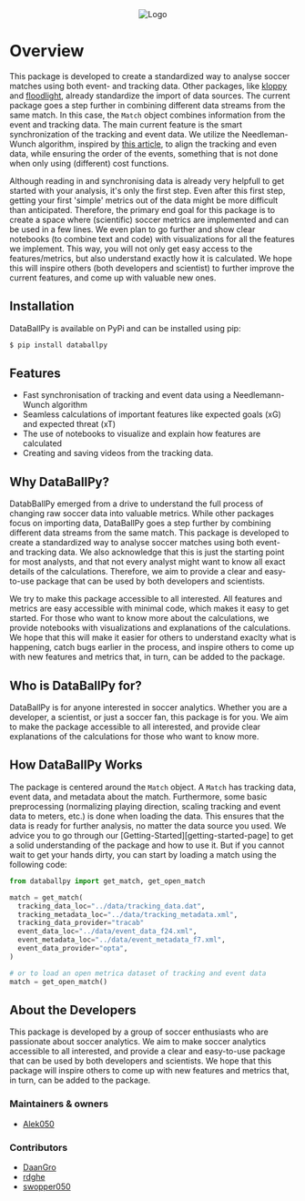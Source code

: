 [floodlight-url]:https://github.com/floodlight-sports/floodlight
[kloppy-url]:https://github.com/PySport/kloppy
[soccer-sync-url]: https://kwiatkowski.io/sync.soccer
[example-url]: https://databallpy.readthedocs.io/en/latest/example.html

<div align="center">
  <img src="https://github.com/Alek050/databallpy/assets/49450063/56100e87-c680-4dc1-82e5-4aa8fdbc8a34" alt="Logo">
</div>

# Overview
This package is developed to create a standardized way to analyse soccer matches using both event- and tracking data. Other packages, like [kloppy][kloppy-url] and [floodlight][floodlight-url], already standardize the import of data sources. The current package goes a step further in combining different data streams from the same match. In this case, the `Match` object combines information from the event and tracking data. The main current feature is the smart synchronization of the tracking and event data. We utilize the Needleman-Wunch algorithm, inspired by [this article][soccer-sync-url], to align the tracking and even data, while ensuring the order of the events, something that is not done when only using (different) cost functions.

Although reading in and synchronising data is already very helpfull to get started with your analysis, it's only the first step. Even after this first step, getting your first 'simple' metrics out of the data might be more difficult than anticipated. Therefore, the primary end goal for this package is to create a space where (scientific) soccer metrics are implemented and can be used in a few lines. We even plan to go further and show clear notebooks (to combine text and code) with visualizations for all the features we implement. This way, you will not only get easy access to the features/metrics, but also understand exactly how it is calculated. We hope this will inspire others (both developers and scientist) to further improve the current features, and come up with valuable new ones. 

## Installation
DataBallPy is available on PyPi and can be installed using pip:

```bash
$ pip install databallpy
```

## Features
- Fast synchronisation of tracking and event data using a Needlemann-Wunch algorithm
- Seamless calculations of important features like expected goals (xG) and expected threat (xT)
- The use of notebooks to visualize and explain how features are calculated
- Creating and saving videos from the tracking data.

## Why DataBallPy?
DatabBallPy emerged from a drive to understand the full process of changing raw soccer data into valuable metrics. While other packages focus on importing data, DataBallPy goes a step further by combining different data streams from the same match. This package is developed to create a standardized way to analyse soccer matches using both event- and tracking data. We also acknowledge that this is just the starting point for most analysts, and that not every analyst might want to know all exact details of the calculations. Therefore, we aim to provide a clear and easy-to-use package that can be used by both developers and scientists.

We try to make this package accessible to all interested. All features and metrics are easy accessible with minimal code, which makes it easy to get started. For those who want to know more about the calculations, we provide notebooks with visualizations and explanations of the calculations. We hope that this will make it easier for others to understand exaclty what is happening, catch bugs earlier in the process, and inspire others to come up with new features and metrics that, in turn, can be added to the package. 

## Who is DataBallPy for?
DataBallPy is for anyone interested in soccer analytics. Whether you are a developer, a scientist, or just a soccer fan, this package is for you. We aim to make the package accessible to all interested, and provide clear explanations of the calculations for those who want to know more.

## How DataBallPy Works
The package is centered around the `Match` object. A `Match` has tracking data, event data, and metadata about the match.
Furthermore, some basic preprocessing (normalizing playing direction, scaling tracking and event data to meters, etc.) is done when loading the data. This ensures that the data is ready for further analysis, no matter the data source you used. We advice you to go through our [Getting-Started][getting-started-page] to get a solid understanding of the package and how to use it. But if you cannot wait to get your hands dirty, you can start by loading a match using the following code:

```python
from databallpy import get_match, get_open_match

match = get_match(
  tracking_data_loc="../data/tracking_data.dat",
  tracking_metadata_loc="../data/tracking_metadata.xml",
  tracking_data_provider="tracab"
  event_data_loc="../data/event_data_f24.xml",
  event_metadata_loc="../data/event_metadata_f7.xml",
  event_data_provider="opta",
)

# or to load an open metrica dataset of tracking and event data
match = get_open_match()
```

## About the Developers
This package is developed by a group of soccer enthusiasts who are passionate about soccer analytics. We aim to make soccer analytics accessible to all interested, and provide a clear and easy-to-use package that can be used by both developers and scientists. We hope that this package will inspire others to come up with new features and metrics that, in turn, can be added to the package.

### Maintainers & owners

- [Alek050](https://github.com/Alek050/)

### Contributors

- [DaanGro](https://github.com/DaanGro/)
- [rdghe](https://github.com/rdghe/)
- [swopper050](https://github.com/Swopper050)

